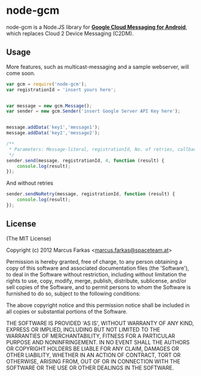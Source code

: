 # node-gcm

node-gcm is a Node.JS library for [**Google Cloud Messaging for Android**](http://developer.android.com/guide/google/gcm/index.html), which replaces Cloud 2 Device Messaging (C2DM).

## Usage

More features, such as multicast-messaging and a sample webserver, will come soon.
```js
var gcm = require('node-gcm');
var registrationId = 'insert yours here'; 


var message = new gcm.Message();
var sender = new gcm.Sender('insert Google Server API Key here');


message.addData('key1','message1');
message.addData('key2','message2');

/**
 * Parameters: Message-literal, registrationId, No. of retries, callback-function
 */
sender.send(message, registrationId, 4, function (result) {
	console.log(result);
});
```

And without retries
```js
sender.sendNoRetry(message, registrationId, function (result) {
	console.log(result);
});
```

## License 

(The MIT License)

Copyright (c) 2012 Marcus Farkas &lt;marcus.farkas@spaceteam.at&gt;

Permission is hereby granted, free of charge, to any person obtaining
a copy of this software and associated documentation files (the
'Software'), to deal in the Software without restriction, including
without limitation the rights to use, copy, modify, merge, publish,
distribute, sublicense, and/or sell copies of the Software, and to
permit persons to whom the Software is furnished to do so, subject to
the following conditions:

The above copyright notice and this permission notice shall be
included in all copies or substantial portions of the Software.

THE SOFTWARE IS PROVIDED 'AS IS', WITHOUT WARRANTY OF ANY KIND,
EXPRESS OR IMPLIED, INCLUDING BUT NOT LIMITED TO THE WARRANTIES OF
MERCHANTABILITY, FITNESS FOR A PARTICULAR PURPOSE AND NONINFRINGEMENT.
IN NO EVENT SHALL THE AUTHORS OR COPYRIGHT HOLDERS BE LIABLE FOR ANY
CLAIM, DAMAGES OR OTHER LIABILITY, WHETHER IN AN ACTION OF CONTRACT,
TORT OR OTHERWISE, ARISING FROM, OUT OF OR IN CONNECTION WITH THE
SOFTWARE OR THE USE OR OTHER DEALINGS IN THE SOFTWARE.
